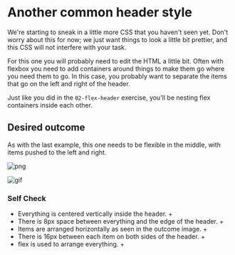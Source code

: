 # Another common header style

We're starting to sneak in a little more CSS that you haven't seen yet. Don't worry about this for now; we just want things to look a little bit prettier, and this CSS will not interfere with your task.

For this one you will probably need to edit the HTML a little bit. Often with flexbox you need to add containers around things to make them go where you need them to go. In this case, you probably want to separate the items that go on the left and right of the header.

Just like you did in the `02-flex-header` exercise, you'll be nesting flex containers inside each other.

## Desired outcome
As with the last example, this one needs to be flexible in the middle, with items pushed to the left and right.

![png](./desired-outcome.png)

![gif](./desired-outcome.gif)

### Self Check
- Everything is centered vertically inside the header. +
- There is 8px space between everything and the edge of the header.  +
- Items are arranged horizontally as seen in the outcome image. +
- There is 16px between each item on both sides of the header. +
- flex is used to arrange everything. +
